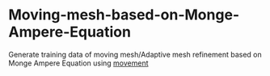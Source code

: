 # Moving-mesh-based-on-Monge-Ampere-Equation
Generate training data of moving mesh/Adaptive mesh refinement based on Monge Ampere Equation using [movement](https://github.com/mesh-adaptation/movement)
